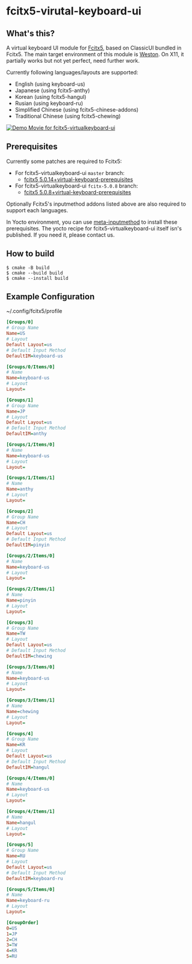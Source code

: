 # fcitx5-virutal-keyboard-ui

## What's this?

A virtual keyboard UI module for [Fcitx5](https://github.com/fcitx/fcitx5), based on ClassicUI bundled in Fcitx5.
The main target environment of this module is [Weston](https://gitlab.freedesktop.org/wayland/weston/).
On X11, it partially works but not yet perfect, need further work.

Currently following languages/layouts are supported:

* English (using keyboard-us)
* Japanese (using fcitx5-anthy)
* Korean (using fcitx5-hangul)
* Rusian (using keyboard-ru)
* Simplified Chinese (using fcitx5-chinese-addons)
* Traditional Chinese (using fcitx5-chewing)

[![Demo Movie for fcitx5-virtualkeyboard-ui](https://img.youtube.com/vi/f1QBqWy_Ps4/0.jpg)](https://www.youtube.com/watch?v=f1QBqWy_Ps4)

## Prerequisites

Currently some patches are required to Fcitx5:

* For fcitx5-virtualkeyboard-ui `master` branch:
  * [fcitx5 5.0.14+virtual-keyboard-prerequisites](https://github.com/clear-code/fcitx5/tree/5.0.14%2Bvirtual-keyboard-prerequisites)
* For fcitx5-virtualkeyboard-ui `fcitx-5.0.8` branch:
  * [fcitx5 5.0.8+virtual-keyboard-prerequisites](https://github.com/clear-code/fcitx5/tree/5.0.8%2Bvirtual-keyboard-prerequisites)

Optionally Fcitx5's inputmethod addons listed above are also required to support each languages.

In Yocto environment, you can use [meta-inputmethod](https://gitlab.com/clear-code/meta-inputmethod) to install these prerequisites.
The yocto recipe for fcitx5-virtualkeyboard-ui itself isn's published. If you need it, please contact us.

## How to build

```console
$ cmake -B build
$ cmake --build build
$ cmake --install build
```

## Example Configuration

~/.config/fcitx5/profile
```ini
[Groups/0]
# Group Name
Name=US
# Layout
Default Layout=us
# Default Input Method
DefaultIM=keyboard-us

[Groups/0/Items/0]
# Name
Name=keyboard-us
# Layout
Layout=

[Groups/1]
# Group Name
Name=JP
# Layout
Default Layout=us
# Default Input Method
DefaultIM=anthy

[Groups/1/Items/0]
# Name
Name=keyboard-us
# Layout
Layout=

[Groups/1/Items/1]
# Name
Name=anthy
# Layout
Layout=

[Groups/2]
# Group Name
Name=CH
# Layout
Default Layout=us
# Default Input Method
DefaultIM=pinyin

[Groups/2/Items/0]
# Name
Name=keyboard-us
# Layout
Layout=

[Groups/2/Items/1]
# Name
Name=pinyin
# Layout
Layout=

[Groups/3]
# Group Name
Name=TW
# Layout
Default Layout=us
# Default Input Method
DefaultIM=chewing

[Groups/3/Items/0]
# Name
Name=keyboard-us
# Layout
Layout=

[Groups/3/Items/1]
# Name
Name=chewing
# Layout
Layout=

[Groups/4]
# Group Name
Name=KR
# Layout
Default Layout=us
# Default Input Method
DefaultIM=hangul

[Groups/4/Items/0]
# Name
Name=keyboard-us
# Layout
Layout=

[Groups/4/Items/1]
# Name
Name=hangul
# Layout
Layout=

[Groups/5]
# Group Name
Name=RU
# Layout
Default Layout=us
# Default Input Method
DefaultIM=keyboard-ru

[Groups/5/Items/0]
# Name
Name=keyboard-ru
# Layout
Layout=

[GroupOrder]
0=US
1=JP
2=CH
3=TW
4=KR
5=RU
```
